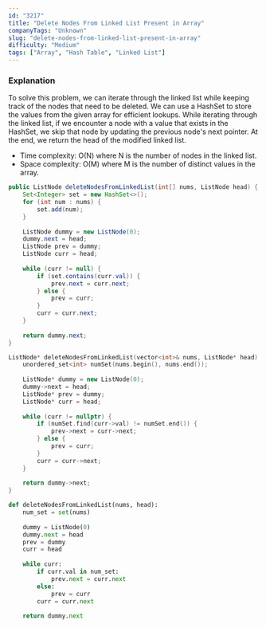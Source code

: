 ```yaml
---
id: "3217"
title: "Delete Nodes From Linked List Present in Array"
companyTags: "Unknown"
slug: "delete-nodes-from-linked-list-present-in-array"
difficulty: "Medium"
tags: ["Array", "Hash Table", "Linked List"]
---
```


### Explanation
To solve this problem, we can iterate through the linked list while keeping track of the nodes that need to be deleted. We can use a HashSet to store the values from the given array for efficient lookups. While iterating through the linked list, if we encounter a node with a value that exists in the HashSet, we skip that node by updating the previous node's next pointer. At the end, we return the head of the modified linked list.

- Time complexity: O(N) where N is the number of nodes in the linked list.
- Space complexity: O(M) where M is the number of distinct values in the array.
```java
public ListNode deleteNodesFromLinkedList(int[] nums, ListNode head) {
    Set<Integer> set = new HashSet<>();
    for (int num : nums) {
        set.add(num);
    }
    
    ListNode dummy = new ListNode(0);
    dummy.next = head;
    ListNode prev = dummy;
    ListNode curr = head;
    
    while (curr != null) {
        if (set.contains(curr.val)) {
            prev.next = curr.next;
        } else {
            prev = curr;
        }
        curr = curr.next;
    }
    
    return dummy.next;
}
```

```cpp
ListNode* deleteNodesFromLinkedList(vector<int>& nums, ListNode* head) {
    unordered_set<int> numSet(nums.begin(), nums.end());
    
    ListNode* dummy = new ListNode(0);
    dummy->next = head;
    ListNode* prev = dummy;
    ListNode* curr = head;
    
    while (curr != nullptr) {
        if (numSet.find(curr->val) != numSet.end()) {
            prev->next = curr->next;
        } else {
            prev = curr;
        }
        curr = curr->next;
    }
    
    return dummy->next;
}
```

```python
def deleteNodesFromLinkedList(nums, head):
    num_set = set(nums)
    
    dummy = ListNode(0)
    dummy.next = head
    prev = dummy
    curr = head
    
    while curr:
        if curr.val in num_set:
            prev.next = curr.next
        else:
            prev = curr
        curr = curr.next
    
    return dummy.next
```